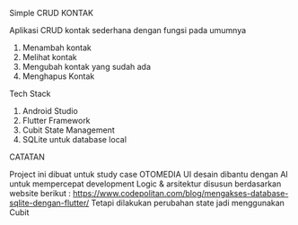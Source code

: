 Simple CRUD KONTAK

Aplikasi CRUD kontak sederhana dengan fungsi pada umumnya
1. Menambah kontak
2. Melihat kontak
3. Mengubah kontak yang sudah ada
4. Menghapus Kontak

Tech Stack
1. Android Studio
2. Flutter Framework
3. Cubit State Management
4. SQLite untuk database local

CATATAN

Project ini dibuat untuk study case OTOMEDIA
UI desain dibantu dengan AI untuk mempercepat development
Logic & arsitektur disusun berdasarkan website berikut : https://www.codepolitan.com/blog/mengakses-database-sqlite-dengan-flutter/
Tetapi dilakukan perubahan state jadi menggunakan Cubit
